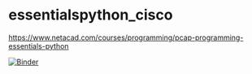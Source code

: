 # essentialspython_cisco
https://www.netacad.com/courses/programming/pcap-programming-essentials-python


[![Binder](https://mybinder.org/badge_logo.svg)](https://mybinder.org/v2/gh/jcorredorc/essentialspython_cisco/blob/main/Parte2/Mod5/01_mi_modulo.ipynb/HEAD)

